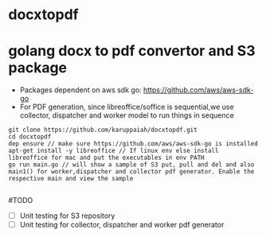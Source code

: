 # docxtopdf
# golang docx to pdf convertor and S3 package

- Packages dependent on aws sdk go: https://github.com/aws/aws-sdk-go
- For PDF generation, since libreoffice/soffice is sequential,we use collector, dispatcher and worker model to run things in sequence

```
git clone https://github.com/karuppaiah/docxtopdf.git
cd docxtopdf
dep ensure // make sure https://github.com/aws/aws-sdk-go is installed
apt-get install -y libreoffice // If linux env else install libreoffice for mac and put the executables in env PATH
go run main.go // will show a sample of S3 put, pull and del and also main1() for worker,dispatcher and collector pdf generator. Enable the respective main and view the sample


```
#TODO

- [ ] Unit testing for S3 repository
- [ ] Unit testing for collector, dispatcher and worker pdf generator
